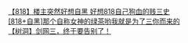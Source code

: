 [【818】楼主突然好想自黑 好想818自己狗血的贱三史](http://tieba.baidu.com/p/2999383483?see_lz=1&pn=)   
[[818+自黑]那个自称女神的绿茶哟我就是为了三你而来的](http://tieba.baidu.com/p/2999145738?see_lz=1&pn=)   
[【树洞】剑网三，终于要告别了！](http://tieba.baidu.com/p/2998502493?see_lz=1&pn=)   

